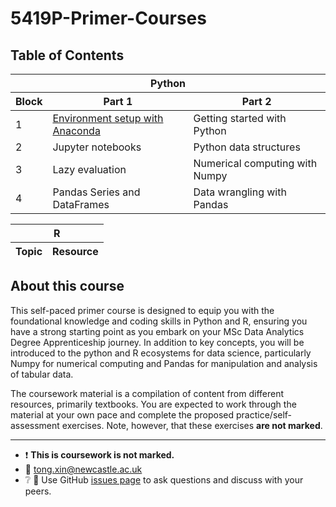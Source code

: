 # 5419P-Primer-Courses

## Table of Contents

<table>
  <thead>
    <tr>
      <th colspan="3">Python</th>
    </tr>
    <tr>
      <th>Block</th>
      <th>Part 1</th>
      <th>Part 2</th>
    </tr>
  </thead>
  <tbody>
    <tr>
      <td>1</td>
      <td><a href="python/block-01/block-01-part-1.md">Environment setup with Anaconda</a></td>
      <td>Getting started with Python</td>
    </tr>
    <tr>
      <td>2</td>
      <td>Jupyter notebooks</td>
      <td>Python data structures</td>
    </tr>
    <tr>
      <td>3</td>
      <td>Lazy evaluation</td>
      <td>Numerical computing with Numpy</td>
    </tr>
    </tr>
      <td>4</td>
      <td>Pandas Series and DataFrames</td>
      <td>Data wrangling with Pandas</td>
    </tr>
  </tbody>
</table>

<table>
    <thead>
        <tr>
            <th colspan="2">R</th>
        </tr>
        <tr>
            <th>Topic</th>
            <th>Resource</th>
        </tr>
    </thead>
</table>

## About this course

This self-paced primer course is designed to equip you with the foundational knowledge and coding skills in Python and R, ensuring you have a strong starting point as you embark on your MSc Data Analytics Degree Apprenticeship journey. In addition to key concepts, you will be introduced to the python and R ecosystems for data science, particularly Numpy for numerical computing and Pandas for manipulation and analysis of tabular data.

The coursework material is a compilation of content from different resources, primarily textbooks. You are expected to work through the material at your own pace and complete the proposed practice/self-assessment exercises. Note, however, that these exercises **are not marked**.

---

- :heavy_exclamation_mark: **This is coursework is not marked.**
- :email: tong.xin@newcastle.ac.uk
- :grey_question: :speech_balloon: Use GitHub [issues
page](https://github.com/T-XIN/5419P-Primer-Courses/issues) to ask questions and
discuss with your peers.